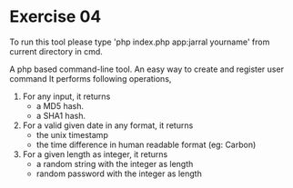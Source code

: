 # Exercise 04

To run this tool please type 'php index.php app:jarral yourname' from current directory in cmd.

A php based command-line tool.
An easy way to create and register user command
It performs following operations,
1) For any input, it returns
    * a MD5 hash.
    * a SHA1 hash.
2) For a valid given date in any format, it returns
    * the unix timestamp
    * the time difference in human readable format (eg: Carbon)
3) For a given length as integer, it returns
    * a random string with the integer as length
    * random password with the integer as length

